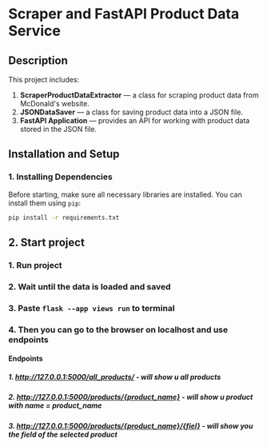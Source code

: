 # Scraper and FastAPI Product Data Service

## Description

This project includes:
1. **ScraperProductDataExtractor** — a class for scraping product data from McDonald's website.
2. **JSONDataSaver** — a class for saving product data into a JSON file.
3. **FastAPI Application** — provides an API for working with product data stored in the JSON file.

## Installation and Setup

### 1. Installing Dependencies

Before starting, make sure all necessary libraries are installed. You can install them using `pip`:

```bash
pip install -r requirements.txt
```

## 2. Start project

### 1. Run project
### 2. Wait until the data is loaded and saved
### 3. Paste ```flask --app views run``` to terminal
### 4. Then you can go to the browser on localhost and use endpoints

#### Endpoints
##### 1. http://127.0.0.1:5000/all_products/ - will show u all products
##### 2. http://127.0.0.1:5000/products/{product_name} - will show u product with name = product_name
##### 3. http://127.0.0.1:5000/products/{product_name}/{fiel} - will show you the field of the selected product
